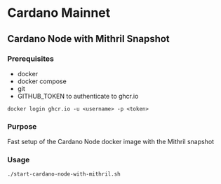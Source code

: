# Cardano Mainnet

## Cardano Node with Mithril Snapshot

### Prerequisites
- docker
- docker compose
- git
- GITHUB_TOKEN to authenticate to ghcr.io
```shell
docker login ghcr.io -u <username> -p <token>
```
### Purpose

Fast setup of the Cardano Node docker image with the Mithril snapshot

### Usage

```shell
./start-cardano-node-with-mithril.sh
```